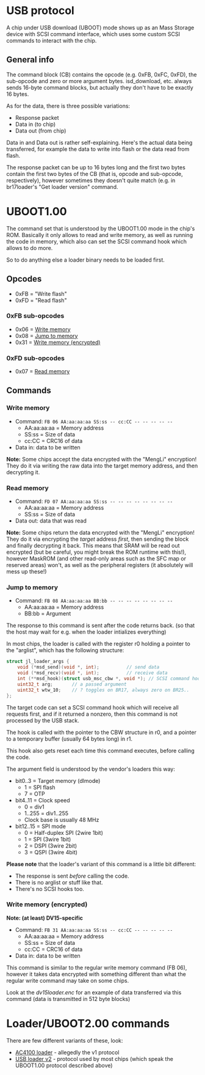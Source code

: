 # USB protocol

A chip under USB download (UBOOT) mode shows up as an Mass Storage device with SCSI command interface, which uses some custom SCSI commands
to interact with the chip.

## General info

The command block (CB) contains the opcode (e.g. 0xFB, 0xFC, 0xFD), the sub-opcode and zero or more argument bytes.
isd_download, etc. always sends 16-byte command blocks, but actually they don't have to be exactly 16 bytes.

As for the data, there is three possible variations:
- Response packet
- Data in (to chip)
- Data out (from chip)

Data in and Data out is rather self-explaining. Here's the actual data being transferred, for example the data to write into flash or the data read from flash.

The response packet can be up to 16 bytes long and the first two bytes contain the first two bytes of the CB (that is, opcode and sub-opcode, respectively),
however sometimes they doesn't quite match (e.g. in br17loader's "Get loader version" command.

# UBOOT1.00

The command set that is understood by the UBOOT1.00 mode in the chip's ROM.
Basically it only allows to read and write memory, as well as running the code in memory,
which also can set the SCSI command hook which allows to do more.

So to do anything else a loader binary needs to be loaded first.

## Opcodes

- 0xFB = "Write flash"
- 0xFD = "Read flash"

### 0xFB sub-opcodes

- 0x06 = [Write memory](#write-memory)
- 0x08 = [Jump to memory](#jump-to-memory)
- 0x31 = [Write memory (encrypted)](#write-memory-encrypted)

### 0xFD sub-opcodes

- 0x07 = [Read memory](#read-memory)

## Commands

### Write memory

- Command: `FB 06 AA:aa:aa:aa SS:ss -- cc:CC -- -- -- -- --`
  * AA:aa:aa:aa = Memory address
  * SS:ss = Size of data
  * cc:CC = CRC16 of data
- Data in: data to be written

**Note:** Some chips accept the data encrypted with the "MengLi" encryption!
They do it via writing the raw data into the target memory address, and then decrypting it.

### Read memory

- Command: `FD 07 AA:aa:aa:aa SS:ss -- -- -- -- -- -- -- --`
  * AA:aa:aa:aa = Memory address
  * SS:ss = Size of data
- Data out: data that was read

**Note:** Some chips return the data encrypted with the "MengLi" encryption!
They do it via encrypting the *target* address *first*, then sending the block and finally decrypting it back.
This means that SRAM will be read out encrypted (but be careful, you might break the ROM runtime with this!),
however MaskROM (and other read-only areas such as the SFC map or reserved areas) won't,
as well as the peripheral registers (it absolutely will mess up these!)

### Jump to memory

- Command: `FB 08 AA:aa:aa:aa BB:bb -- -- -- -- -- -- -- --`
  * AA:aa:aa:aa = Memory address
  * BB:bb = Argument

The response to this command is sent after the code returns back. (so that the host may wait for e.g. when the loader intializes everything)

In most chips, the loader is called with the register r0 holding a pointer to the "arglist", which has the following structure:
```c
struct jl_loader_args {
	void (*msd_send)(void *, int);			// send data
	void (*msd_recv)(void *, int);			// receive data
	int (**msd_hook)(struct usb_msc_cbw *, void *);	// SCSI command hook
	uint32_t arg;		// a passed argument
	uint32_t wtw_10;	// ? toggles on BR17, always zero on BR25..
};
```

The target code can set a SCSI command hook which will receive all requests first,
and if it returned a nonzero, then this command is not processed by the USB stack.

The hook is called with the pointer to the CBW structure in r0, and a pointer to a temporary buffer (usually 64 bytes long) in r1.

This hook also gets reset each time this command executes, before calling the code.

The argument field is understood by the vendor's loaders this way:
- bit0..3 = Target memory (dlmode)
  * 1 = SPI flash
  * 7 = OTP
- bit4..11 = Clock speed
  * 0 = div1
  * 1..255 = div1..255
  * Clock base is usually 48 MHz
- bit12..15 = SPI mode
  * 0 = Half-duplex SPI (2wire 1bit)
  * 1 = SPI (3wire 1bit)
  * 2 = DSPI (3wire 2bit)
  * 3 = QSPI (3wire 4bit)

**Please note** that the loader's variant of this command is a little bit different:
- The response is sent *before* calling the code.
- There is no arglist or stuff like that.
- There's no SCSI hooks too.

### Write memory (encrypted)

**Note: (at least) DV15-specific**

- Command: `FB 31 AA:aa:aa:aa SS:ss -- cc:CC -- -- -- -- --`
  * AA:aa:aa:aa = Memory address
  * SS:ss = Size of data
  * cc:CC = CRC16 of data
- Data in: data to be written

This command is similar to the regular write memory command (FB 06),
however it takes data encrypted with something different than what the regular write command may take on some chips.

Look at the *dv15loader.enc* for an example of data transferred via this command (data is transmitted in 512 byte blocks)

# Loader/UBOOT2.00 commands

There are few different variants of these, look:
- [AC4100 loader](ac4100loader.md) - allegedly the v1 protocol
- [USB loader v2](usb-loader-v2.md) - protocol used by most chips (which speak the UBOOT1.00 protocol described above)
